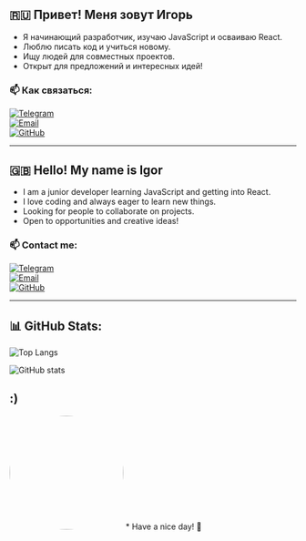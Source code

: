 ## 🇷🇺 Привет! Меня зовут Игорь  
- Я начинающий разработчик, изучаю JavaScript и осваиваю React.  
- Люблю писать код и учиться новому.  
- Ищу людей для совместных проектов.  
- Открыт для предложений и интересных идей!  

### 📫 Как связаться:  
[![Telegram](https://img.shields.io/badge/Telegram-26A5E4?logo=telegram&logoColor=white)](https://t.me/igorao79)  
[![Email](https://img.shields.io/badge/Email-D14836?logo=gmail&logoColor=white)](mailto:igoraor79@gmail.com)  
[![GitHub](https://img.shields.io/badge/GitHub-181717?logo=github&logoColor=white)](https://github.com/igorao79)  

---  

## 🇬🇧 Hello! My name is Igor  
- I am a junior developer learning JavaScript and getting into React.  
- I love coding and always eager to learn new things.  
- Looking for people to collaborate on projects.  
- Open to opportunities and creative ideas!  

### 📫 Contact me:  
[![Telegram](https://img.shields.io/badge/Telegram-26A5E4?logo=telegram&logoColor=white)](https://t.me/igorao79)  
[![Email](https://img.shields.io/badge/Email-D14836?logo=gmail&logoColor=white)](mailto:igoraor79@gmail.com)  
[![GitHub](https://img.shields.io/badge/GitHub-181717?logo=github&logoColor=white)](https://github.com/igorao79)  

---

## 📊 GitHub Stats:  

![Top Langs](https://github-readme-stats.vercel.app/api/top-langs/?username=igorao79&layout=compact&theme=tokyonight)  

![GitHub stats](https://github-readme-stats.vercel.app/api?username=igorao79&show_icons=true&theme=tokyonight)  

## :)

<img src="https://media1.tenor.com/m/tP02s3vF_sAAAAAd/sparkle-hsr.gif" width="200" height="200" style="border-radius: 50%;" />
* Have a nice day! 🚀

